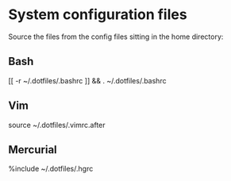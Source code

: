 System configuration files
==========================

Source the files from the config files sitting in the home directory:

Bash
----
[[ -r ~/.dotfiles/.bashrc ]] && . ~/.dotfiles/.bashrc

Vim
---
source ~/.dotfiles/.vimrc.after

Mercurial
---------
%include ~/.dotfiles/.hgrc
